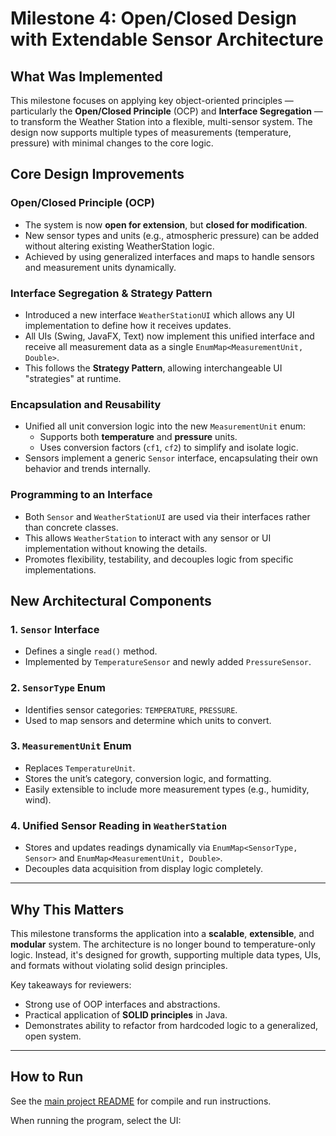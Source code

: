 # Milestone 4: Open/Closed Design with Extendable Sensor Architecture

## What Was Implemented

This milestone focuses on applying key object-oriented principles — particularly the **Open/Closed Principle** (OCP) and **Interface Segregation** — to transform the Weather Station into a flexible, multi-sensor system. The design now supports multiple types of measurements (temperature, pressure) with minimal changes to the core logic.

## Core Design Improvements

### Open/Closed Principle (OCP)
- The system is now **open for extension**, but **closed for modification**.
- New sensor types and units (e.g., atmospheric pressure) can be added without altering existing WeatherStation logic.
- Achieved by using generalized interfaces and maps to handle sensors and measurement units dynamically.

### Interface Segregation & Strategy Pattern
- Introduced a new interface `WeatherStationUI` which allows any UI implementation to define how it receives updates.
- All UIs (Swing, JavaFX, Text) now implement this unified interface and receive all measurement data as a single `EnumMap<MeasurementUnit, Double>`.
- This follows the **Strategy Pattern**, allowing interchangeable UI "strategies" at runtime.

### Encapsulation and Reusability
- Unified all unit conversion logic into the new `MeasurementUnit` enum:
  - Supports both **temperature** and **pressure** units.
  - Uses conversion factors (`cf1`, `cf2`) to simplify and isolate logic.
- Sensors implement a generic `Sensor` interface, encapsulating their own behavior and trends internally.
### Programming to an Interface
- Both `Sensor` and `WeatherStationUI` are used via their interfaces rather than concrete classes.
- This allows `WeatherStation` to interact with any sensor or UI implementation without knowing the details.
- Promotes flexibility, testability, and decouples logic from specific implementations.

## New Architectural Components

### 1. `Sensor` Interface
- Defines a single `read()` method.
- Implemented by `TemperatureSensor` and newly added `PressureSensor`.

### 2. `SensorType` Enum
- Identifies sensor categories: `TEMPERATURE`, `PRESSURE`.
- Used to map sensors and determine which units to convert.

### 3. `MeasurementUnit` Enum
- Replaces `TemperatureUnit`.
- Stores the unit’s category, conversion logic, and formatting.
- Easily extensible to include more measurement types (e.g., humidity, wind).

### 4. Unified Sensor Reading in `WeatherStation`
- Stores and updates readings dynamically via `EnumMap<SensorType, Sensor>` and `EnumMap<MeasurementUnit, Double>`.
- Decouples data acquisition from display logic completely.

---

## Why This Matters

This milestone transforms the application into a **scalable**, **extensible**, and **modular** system. The architecture is no longer bound to temperature-only logic. Instead, it's designed for growth, supporting multiple data types, UIs, and formats without violating solid design principles.

Key takeaways for reviewers:
- Strong use of OOP interfaces and abstractions.
- Practical application of **SOLID principles** in Java.
- Demonstrates ability to refactor from hardcoded logic to a generalized, open system.

---

## How to Run

See the [main project README](../README.md) for compile and run instructions.

When running the program, select the UI: